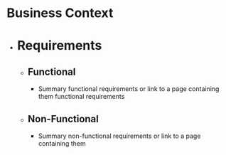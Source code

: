 # Business Context
- # Requirements
	- ## Functional
		- Summary functional requirements or link to a page containing them functional requirements
	- ## Non-Functional
		- Summary non-functional requirements or link to a page containing them
